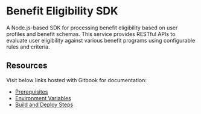 # Benefit Eligibility SDK
A Node.js-based SDK for processing benefit eligibility based on user profiles and benefit schemas. This service provides RESTful APIs to evaluate user eligibility against various benefit programs using configurable rules and criteria.

## Resources
Visit below links hosted with Gitbook for documentation:
- [Prerequisites](https://piramal-swasthya.gitbook.io/uba/toasters/eligibility-sdk/prerequisites) 
- [Environment Variables](https://piramal-swasthya.gitbook.io/uba/toasters/eligibility-sdk/environment-variables)
- [Build and Deploy Steps](https://piramal-swasthya.gitbook.io/uba/toasters/eligibility-sdk/build-and-deploy-setup)
